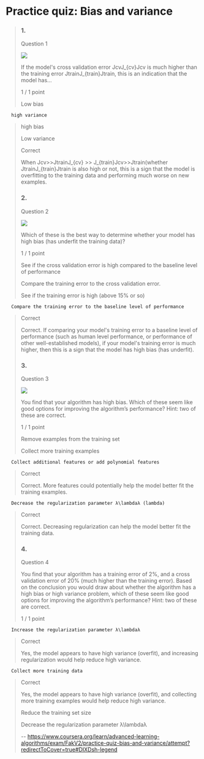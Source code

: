 # Practice quiz: Bias and variance
> ### 1.
> 
> Question 1
> 
> ![](https://d3c33hcgiwev3.cloudfront.net/imageAssetProxy.v1/0597681e-6ccc-4f13-bd62-6c322925cf90image5.png?expiry=1658966400000&hmac=4XzQLlSE7CffvSSNm-KvlFdGsdFyZq8uQFuKuvg0m2Y)
> 
> If the model's cross validation error JcvJ_{cv}Jcv​ is much higher than the training error JtrainJ_{train}Jtrain​, this is an indication that the model has…
> 
> 1 / 1 point
> 
>  Low bias 
> 

      high variance 
> 
>  high bias 
> 
>  Low variance 
> 
> Correct
> 
> When Jcv>>JtrainJ_{cv} >> J_{train}Jcv​>>Jtrain​ (whether JtrainJ_{train}Jtrain​ is also high or not, this is a sign that the model is overfitting to the training data and performing much worse on new examples.
> 
> ### 2.
> 
> Question 2
> 
> ![](https://d3c33hcgiwev3.cloudfront.net/imageAssetProxy.v1/0597681e-6ccc-4f13-bd62-6c322925cf90image3.png?expiry=1658966400000&hmac=n52rYmejZ2mx3SyfM0dG7ru2LIdF8KYpmsPqXCfeoAI)
> 
> Which of these is the best way to determine whether your model has high bias (has underfit the training data)?
> 
> 1 / 1 point
> 
>  See if the cross validation error is high compared to the baseline level of performance 
> 
>  Compare the training error to the cross validation error. 
> 
>  See if the training error is high (above 15% or so) 
> 

      Compare the training error to the baseline level of performance 
> 
> Correct
> 
> Correct. If comparing your model's training error to a baseline level of performance (such as human level performance, or performance of other well-established models), if your model's training error is much higher, then this is a sign that the model has high bias (has underfit).
> 
> ### 3.
> 
> Question 3
> 
> ![](https://d3c33hcgiwev3.cloudfront.net/imageAssetProxy.v1/0597681e-6ccc-4f13-bd62-6c322925cf90image4.png?expiry=1658966400000&hmac=HiJcuq_SAPnqcCXVOD_PoA-EMdZPv3EzECrJT3NmCoM)
> 
> You find that your algorithm has high bias. Which of these seem like good options for improving the algorithm’s performance? Hint: two of these are correct.
> 
> 1 / 1 point
> 
>  Remove examples from the training set 
> 
>  Collect more training examples 
> 

      Collect additional features or add polynomial features 
> 
> Correct
> 
> Correct. More features could potentially help the model better fit the training examples.
> 

      Decrease the regularization parameter λ\lambdaλ (lambda) 
> 
> Correct
> 
> Correct. Decreasing regularization can help the model better fit the training data.
> 
> ### 4.
> 
> Question 4
> 
> You find that your algorithm has a training error of 2%, and a cross validation error of 20% (much higher than the training error). Based on the conclusion you would draw about whether the algorithm has a high bias or high variance problem, which of these seem like good options for improving the algorithm’s performance? Hint: two of these are correct.
> 
> 1 / 1 point
> 

      Increase the regularization parameter λ\lambdaλ 
> 
> Correct
> 
> Yes, the model appears to have high variance (overfit), and increasing regularization would help reduce high variance.
> 

      Collect more training data 
> 
> Correct
> 
> Yes, the model appears to have high variance (overfit), and collecting more training examples would help reduce high variance.
> 
>  Reduce the training set size 
> 
>  Decrease the regularization parameter λ\lambdaλ
>
> -- https://www.coursera.org/learn/advanced-learning-algorithms/exam/FakV2/practice-quiz-bias-and-variance/attempt?redirectToCover=true#DIXDsh-legend
